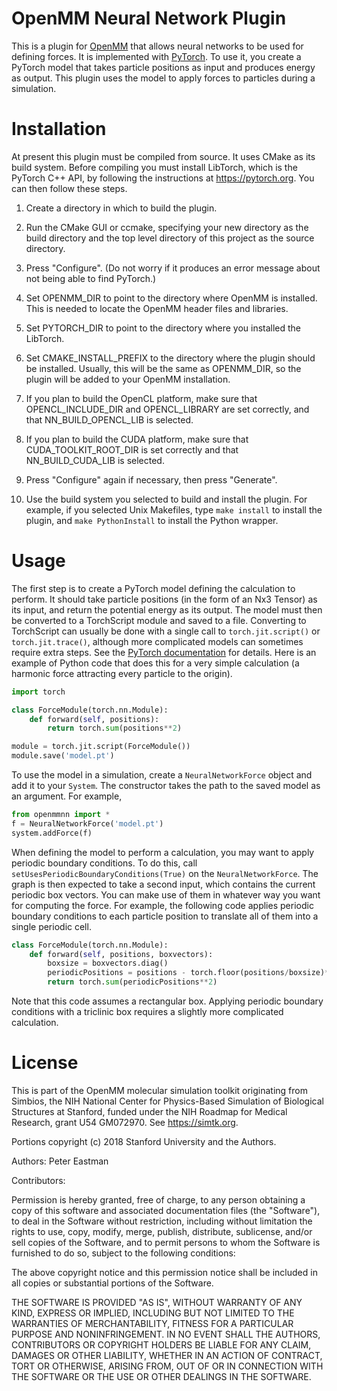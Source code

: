 OpenMM Neural Network Plugin
============================

This is a plugin for [OpenMM](http://openmm.org) that allows neural networks
to be used for defining forces.  It is implemented with [PyTorch](https://pytorch.org/).
To use it, you create a PyTorch model that takes particle positions as input
and produces energy as output.  This plugin uses the model to apply
forces to particles during a simulation.

Installation
============

At present this plugin must be compiled from source.  It uses CMake as its build
system.  Before compiling you must install LibTorch, which is the PyTorch C++ API,
by following the instructions at https://pytorch.org.  You can then
follow these steps.

1. Create a directory in which to build the plugin.

2. Run the CMake GUI or ccmake, specifying your new directory as the build directory and the top
level directory of this project as the source directory.

3. Press "Configure".  (Do not worry if it produces an error message about not being able to find PyTorch.)

4. Set OPENMM_DIR to point to the directory where OpenMM is installed.  This is needed to locate
the OpenMM header files and libraries.

5. Set PYTORCH_DIR to point to the directory where you installed the LibTorch.

6. Set CMAKE_INSTALL_PREFIX to the directory where the plugin should be installed.  Usually,
this will be the same as OPENMM_DIR, so the plugin will be added to your OpenMM installation.

7. If you plan to build the OpenCL platform, make sure that OPENCL_INCLUDE_DIR and
OPENCL_LIBRARY are set correctly, and that NN_BUILD_OPENCL_LIB is selected.

8. If you plan to build the CUDA platform, make sure that CUDA_TOOLKIT_ROOT_DIR is set correctly
and that NN_BUILD_CUDA_LIB is selected.

9. Press "Configure" again if necessary, then press "Generate".

10. Use the build system you selected to build and install the plugin.  For example, if you
selected Unix Makefiles, type `make install` to install the plugin, and `make PythonInstall` to
install the Python wrapper.

Usage
=====

The first step is to create a PyTorch model defining the calculation to
perform.  It should take particle positions (in the form of an Nx3 Tensor) as
its input, and return the potential energy as its output.  The model must then be
converted to a TorchScript module and saved to a file.  Converting to TorchScript
can usually be done with a single call to `torch.jit.script()` or `torch.jit.trace()`,
although more complicated models can sometimes require extra steps.  See the
[PyTorch documentation](https://pytorch.org/tutorials/beginner/Intro_to_TorchScript_tutorial.html)
for details.  Here is an example of Python code that does this for a very
simple calculation (a harmonic force attracting every particle to the origin).

```python
import torch

class ForceModule(torch.nn.Module):
    def forward(self, positions):
        return torch.sum(positions**2)

module = torch.jit.script(ForceModule())
module.save('model.pt')
```

To use the model in a simulation, create a `NeuralNetworkForce` object and add
it to your `System`.  The constructor takes the path to the saved model as an
argument.  For example,

```python
from openmmnn import *
f = NeuralNetworkForce('model.pt')
system.addForce(f)
```

When defining the model to perform a calculation, you may want to apply
periodic boundary conditions.  To do this, call `setUsesPeriodicBoundaryConditions(True)`
on the `NeuralNetworkForce`.  The graph is then expected to take a second input,
which contains the current periodic box vectors.  You
can make use of them in whatever way you want for computing the force.  For
example, the following code applies periodic boundary conditions to each
particle position to translate all of them into a single periodic cell.

```python
class ForceModule(torch.nn.Module):
    def forward(self, positions, boxvectors):
        boxsize = boxvectors.diag()
        periodicPositions = positions - torch.floor(positions/boxsize)*boxsize
        return torch.sum(periodicPositions**2)
```

Note that this code assumes a rectangular box.  Applying periodic boundary
conditions with a triclinic box requires a slightly more complicated
calculation.

License
=======

This is part of the OpenMM molecular simulation toolkit originating from
Simbios, the NIH National Center for Physics-Based Simulation of
Biological Structures at Stanford, funded under the NIH Roadmap for
Medical Research, grant U54 GM072970. See https://simtk.org.

Portions copyright (c) 2018 Stanford University and the Authors.

Authors: Peter Eastman

Contributors:

Permission is hereby granted, free of charge, to any person obtaining a
copy of this software and associated documentation files (the "Software"),
to deal in the Software without restriction, including without limitation
the rights to use, copy, modify, merge, publish, distribute, sublicense,
and/or sell copies of the Software, and to permit persons to whom the
Software is furnished to do so, subject to the following conditions:

The above copyright notice and this permission notice shall be included in
all copies or substantial portions of the Software.

THE SOFTWARE IS PROVIDED "AS IS", WITHOUT WARRANTY OF ANY KIND, EXPRESS OR
IMPLIED, INCLUDING BUT NOT LIMITED TO THE WARRANTIES OF MERCHANTABILITY,
FITNESS FOR A PARTICULAR PURPOSE AND NONINFRINGEMENT. IN NO EVENT SHALL
THE AUTHORS, CONTRIBUTORS OR COPYRIGHT HOLDERS BE LIABLE FOR ANY CLAIM,
DAMAGES OR OTHER LIABILITY, WHETHER IN AN ACTION OF CONTRACT, TORT OR
OTHERWISE, ARISING FROM, OUT OF OR IN CONNECTION WITH THE SOFTWARE OR THE
USE OR OTHER DEALINGS IN THE SOFTWARE.

